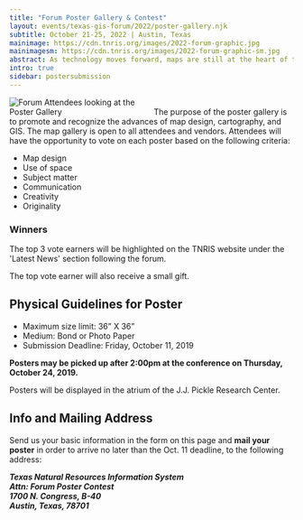 ```yaml
---
title: "Forum Poster Gallery & Contest"
layout: events/texas-gis-forum/2022/poster-gallery.njk
subtitle: October 21-25, 2022 | Austin, Texas
mainimage: https://cdn.tnris.org/images/2022-forum-graphic.jpg
mainimagesm: https://cdn.tnris.org/images/2022-forum-graphic-sm.jpg
abstract: As technology moves forward, maps are still at the heart of the GIS field. The poster gallery showcases ongoing cartographic innovation in the community.
intro: true
sidebar: postersubmission
---
```


<img style="max-width: 50%" class="float-right" src="https://cdn.tnris.org/images/forum_2017_12.jpg" alt="Forum Attendees looking at the Poster Gallery"> The purpose of the poster gallery is to promote and recognize the advances of map design, cartography, and GIS. The map gallery is open to all attendees and vendors. Attendees will have the opportunity to vote on each poster based on the following criteria:

- Map design
- Use of space
- Subject matter
- Communication
- Creativity
- Originality

<div class="card card-body well-md">
  <h3>Winners</h3>
  <p>The top 3 vote earners will be highlighted on the TNRIS website under the 'Latest News' section following the forum.</p>
  <p>The top vote earner will also receive a small gift.</p>
</div>

## Physical Guidelines for Poster

<ul class="lead">
  <li>Maximum size limit: 36” X 36”</li>
  <li>Medium: Bond or Photo Paper</li>
  <li>Submission Deadline: Friday, October 11, 2019</li>
</ul>

**Posters may be picked up after 2:00pm at the conference on Thursday, October 24, 2019.**

Posters will be displayed in the atrium of the J.J. Pickle Research Center.

## Info and Mailing Address

Send us your basic information in the form on this page and **mail your poster** in order to arrive no later than the Oct. 11 deadline, to the following address:

<address>
  <strong>Texas Natural Resources Information System<br>
  Attn: Forum Poster Contest<br>
  1700 N. Congress, B-40<br>
  Austin, Texas, 78701</strong>
</address>
